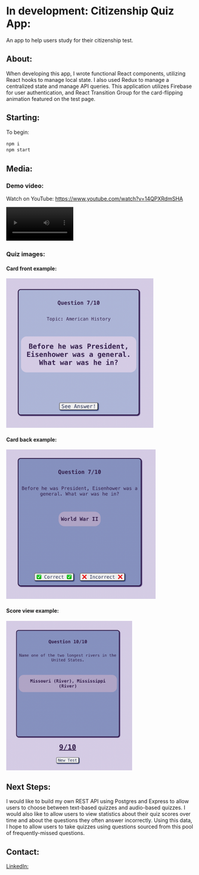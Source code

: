 # In development: Citizenship Quiz App:

An app to help users study for their citizenship test.

## About:

When developing this app, I wrote functional React components, utilizing React hooks to manage local state. I also used Redux to manage a centralized state and manage API queries. This application utilizes Firebase for user authentication, and React Transition Group for the card-flipping animation featured on the test page.

## Starting:

To begin:

```bash
npm i
npm start
```

## Media:

### Demo video:

Watch on YouTube: https://www.youtube.com/watch?v=14QPXRdmSHA

<video src='https://www.youtube.com/watch?v=14QPXRdmSHA' width=180></video>

### Quiz images:

#### Card front example:
<img src="/public/readmefiles/cardfront.png" height="400">

#### Card back example:
<img src="/public/readmefiles/cardback.png" height="400">

#### Score view example:
<img src="/public/readmefiles/scoreexample.png" height="400">

## Next Steps:

I would like to build my own REST API using Postgres and Express to allow users to choose between text-based quizzes and audio-based quizzes. I would also like to allow users to view statistics about their quiz scores over time and about the questions they often answer incorrectly. Using this data, I hope to allow users to take quizzes using questions sourced from this pool of frequently-missed questions.

## Contact:

[LinkedIn:](https://www.linkedin.com/in/ashleyquevedo/ "LinkedIn:")
